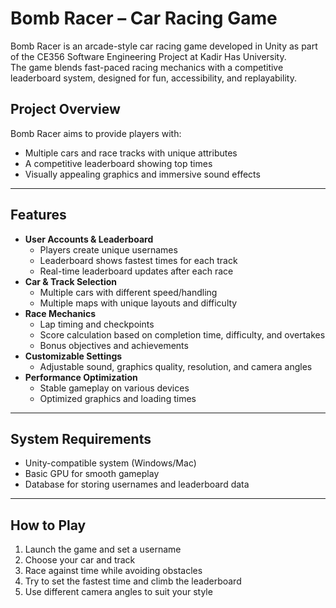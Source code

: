 # Bomb Racer – Car Racing Game

Bomb Racer is an arcade-style car racing game developed in Unity as part of the CE356 Software Engineering Project at Kadir Has University.  
The game blends fast-paced racing mechanics with a competitive leaderboard system, designed for fun, accessibility, and replayability.

## Project Overview
Bomb Racer aims to provide players with:
- Multiple cars and race tracks with unique attributes
- A competitive leaderboard showing top times
- Visually appealing graphics and immersive sound effects

---

## Features
- **User Accounts & Leaderboard**
  - Players create unique usernames
  - Leaderboard shows fastest times for each track
  - Real-time leaderboard updates after each race
- **Car & Track Selection**
  - Multiple cars with different speed/handling
  - Multiple maps with unique layouts and difficulty
- **Race Mechanics**
  - Lap timing and checkpoints
  - Score calculation based on completion time, difficulty, and overtakes
  - Bonus objectives and achievements
- **Customizable Settings**
  - Adjustable sound, graphics quality, resolution, and camera angles
- **Performance Optimization**
  - Stable gameplay on various devices
  - Optimized graphics and loading times

---

## System Requirements
- Unity-compatible system (Windows/Mac)
- Basic GPU for smooth gameplay
- Database for storing usernames and leaderboard data

---

## How to Play
1. Launch the game and set a username
2. Choose your car and track
3. Race against time while avoiding obstacles
4. Try to set the fastest time and climb the leaderboard
5. Use different camera angles to suit your style
